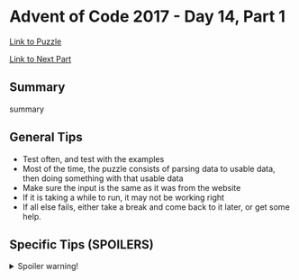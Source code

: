 # Advent of Code 2017 - Day 14, Part 1

[Link to Puzzle](https://adventofcode.com/2017/day/14)

[Link to Next Part](https://github.com/CodingAP/unofficial-aoc-syllabus/blob/main/years/2017/day14/part2.md)

## Summary
summary

## General Tips
- Test often, and test with the examples
- Most of the time, the puzzle consists of parsing data to usable data, then doing something with that usable data
- Make sure the input is the same as it was from the website
- If it is taking a while to run, it may not be working right
- If all else fails, either take a break and come back to it later, or get some help.

## Specific Tips (SPOILERS)
<details> <summary>Spoiler warning!</summary>

specific tips

</details>